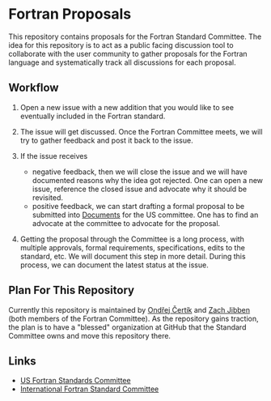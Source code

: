 # Fortran Proposals

This repository contains proposals for the Fortran Standard Committee. The idea for this repository is to act as a public facing discussion tool to collaborate with the user community to gather proposals for the Fortran language and systematically track all discussions for each proposal.

## Workflow

1. Open a new issue with a new addition that you would like to see eventually included in the Fortran standard.

2. The issue will get discussed. Once the Fortran Committee meets, we will try to gather feedback and post it back to the issue.

3. If the issue receives

   * negative feedback, then we will close the issue and we will have documented reasons why the idea got rejected. One can open a new issue, reference the closed issue and advocate why it should be revisited.
   * positive feedback, we can start drafting a formal proposal to be submitted into [Documents](https://j3-fortran.org/doc/meeting) for the US committee. One has to find an advocate at the committee to advocate for the proposal. 

4. Getting the proposal through the Committee is a long process, with multiple approvals, formal requirements, specifications, edits to the standard, etc. We will document this step in more detail. During this process, we can document the latest status at the issue.

## Plan For This Repository

Currently this repository is maintained by [Ondřej Čertík](https://github.com/certik) and [Zach Jibben](https://github.com/zjibben) (both members of the Fortran Committee). As the repository gains traction, the plan is to have a "blessed" organization at GitHub that the Standard Committee owns and move this repository there.

## Links

* [US Fortran Standards Committee](https://j3-fortran.org/)
* [International Fortran Standard Committee](https://wg5-fortran.org/)

